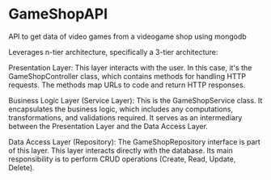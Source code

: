 # GameShopAPI
API to get data of video games from a videogame shop using mongodb

Leverages n-tier architecture, specifically a 3-tier architecture:

Presentation Layer: This layer interacts with the user. In this case, it's the GameShopController class, which contains methods for handling HTTP requests. The methods map URLs to code and return HTTP responses.

Business Logic Layer (Service Layer): This is the GameShopService class. It encapsulates the business logic, which includes any computations, transformations, and validations required. It serves as an intermediary between the Presentation Layer and the Data Access Layer.

Data Access Layer (Repository): The GameShopRepository interface is part of this layer. This layer interacts directly with the database. Its main responsibility is to perform CRUD operations (Create, Read, Update, Delete).
